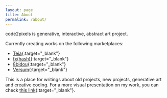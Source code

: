```yaml
---
layout: page
title: About
permalink: /about/
---
```


code2pixels is generative, interactive, abstract art project.

Currently creating works on the following marketplaces:

- [Teia](https://teia.art/code2pixels){:target="_blank"}
- [fx(hash)](https://www.fxhash.xyz/u/code2pixels){:target="_blank"}
- [8bidou](https://8x8.teztok.com/user/tz1YinhT4JT3ngF9pMYBySNVrWDYhLNEfsYE){:target="_blank"}
- [Versum](https://versum.xyz/user/tz1YinhT4JT3ngF9pMYBySNVrWDYhLNEfsYE/created){:target="_blank"}

This is a place for writings about old projects, new projects, generative art and creative coding. For a more visual presentation on my work, you can check [this link](https://code2pixels-genart.github.io/){:target="_blank"}.